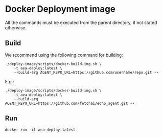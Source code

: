 # Docker Deployment image

All the commands must be executed from the parent directory, if not stated otherwise.

## Build

We recommend using the following command for building:

    ./deploy-image/scripts/docker-build-img.sh \
        -t aea-deploy:latest \
        --build-arg AGENT_REPO_URL=https://github.com/username/repo.git --
    

E.g.:

    ./deploy-image/scripts/docker-build-img.sh \
        -t aea-deploy:latest \
        --build-arg AGENT_REPO_URL=https://github.com/fetchai/echo_agent.git --    


## Run

    docker run -it aea-deploy:latest 
 

